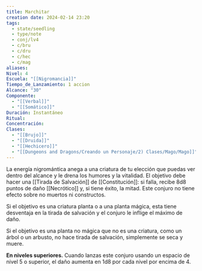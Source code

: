 ```yaml
---
title: Marchitar
creation date: 2024-02-14 23:20
tags:
  - state/seedling
  - type/note
  - conj/lv4
  - c/bru
  - c/dru
  - c/hec
  - c/mag
aliases: 
Nivel: 4
Escuela: "[[Nigromancia]]"
Tiempo_de_Lanzamiento: 1 accion
Alcance: "30"
Componente:
  - "[[Verbal]]"
  - "[[Somático]]"
Duración: Instantáneo
Ritual: 
Concentración: 
Clases:
  - "[[Brujo]]"
  - "[[Druida]]"
  - "[[Hechicero]]"
  - "[[Dungeons and Dragons/Creando un Personaje/2) Clases/Mago/Mago]]"
---
```

La energía nigromántica anega a una criatura de tu elección que puedas ver dentro del alcance y le drena los humores y la vitalidad. El objetivo debe hacer una [[Tirada de Salvación]] de [[Constitución]]: si falla, recibe 8d8 puntos de daño [[Necrótico]] y, si tiene éxito, la mitad. Este conjuro no tiene efecto sobre no muertos ni constructos.

Si el objetivo es una criatura planta o a una planta mágica, esta tiene desventaja en la tirada de salvación y el conjuro le inflige el máximo de daño.

Si el objetivo es una planta no mágica que no es una criatura, como un árbol o un arbusto, no hace tirada de salvación, simplemente se seca y muere.

**En niveles superiores.** Cuando lanzas este conjuro usando un espacio de nivel 5 o superior, el daño aumenta en 1d8 por cada nivel por encima de 4.
